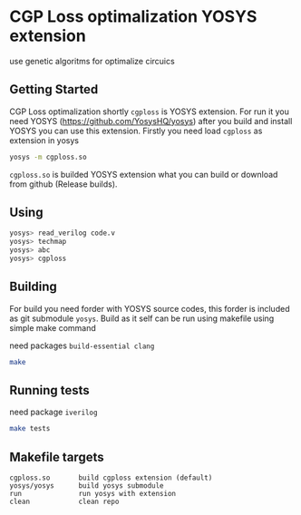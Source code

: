 # CGP Loss optimalization YOSYS extension

use genetic algoritms for optimalize circuics


## Getting Started

CGP Loss optimalization shortly `cgploss` is YOSYS extension. For run it you need YOSYS (https://github.com/YosysHQ/yosys) after you build and install YOSYS you can use this extension. Firstly you need load `cgploss` as extension in yosys

```bash
yosys -m cgploss.so
```
`cgploss.so` is builded YOSYS extension what you can build or download from github (Release builds).

## Using

```bash
yosys> read_verilog code.v
yosys> techmap
yosys> abc
yosys> cgploss
```

## Building

For build you need forder with YOSYS source codes, this forder is included as git submodule `yosys`. Build as it self can be run using makefile using simple make command

need packages `build-essential clang`

```bash
make
```

## Running tests

need package `iverilog`

```bash
make tests
```

## Makefile targets

```
cgploss.so       build cgploss extension (default)
yosys/yosys      build yosys submodule
run              run yosys with extension
clean            clean repo
```
